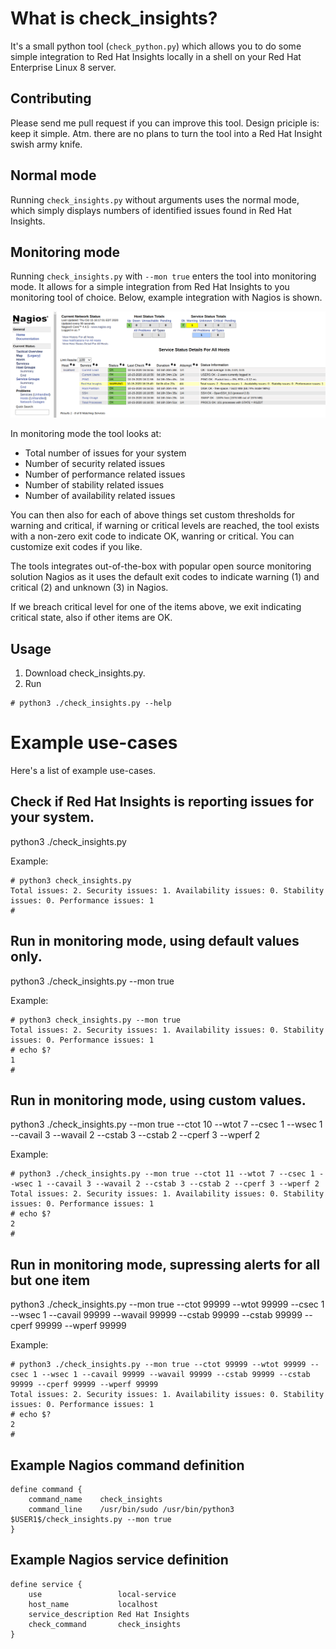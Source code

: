 # What is check_insights?
It's a small python tool (``check_python.py``) which allows you to do some simple integration to Red Hat Insights locally in a shell on your Red Hat Enterprise Linux 8 server.

## Contributing
Please send me pull request if you can improve this tool. Design priciple is: keep it simple. Atm. there are no plans to turn the tool into a Red Hat Insight swish army knife.

## Normal mode
Running ``check_insights.py`` without arguments uses the normal mode, which simply displays numbers of identified issues found in Red Hat Insights.

## Monitoring mode
Running ``check_insights.py`` with ``--mon true`` enters the tool into monitoring mode. It allows for a simple integration from Red Hat Insights to you monitoring tool of choice. Below, example integration with Nagios is shown.

![Example integration to Nagios](nagios-insights.png)

In monitoring mode the tool looks at:

* Total number of issues for your system
* Number of security related issues
* Number of performance related issues
* Number of stability related issues
* Number of availability related issues

You can then also for each of above things set custom thresholds for warning and critical, if warning or critical levels are reached, the tool exists with a non-zero exit code to indicate OK, wanring or critical. You can customize exit codes if you like. 

The tools integrates out-of-the-box with popular open source monitoring solution Nagios as it uses the default exit codes to indicate warning (1) and critical (2) and unknown (3) in Nagios.

If we breach critical level for one of the items above, we exit indicating critical state, also if other items are OK.

## Usage
1) Download check_insights.py.
2) Run
```
# python3 ./check_insights.py --help
```

# Example use-cases
Here's a list of example use-cases.

## Check if Red Hat Insights is reporting issues for your system.
python3 ./check_insights.py

Example:
```
# python3 check_insights.py
Total issues: 2. Security issues: 1. Availability issues: 0. Stability issues: 0. Performance issues: 1
#
```

## Run in monitoring mode, using default values only.
python3 ./check_insights.py --mon true

Example:
```
# python3 check_insights.py --mon true
Total issues: 2. Security issues: 1. Availability issues: 0. Stability issues: 0. Performance issues: 1
# echo $?
1
#
```

## Run in monitoring mode, using custom values.
python3 ./check_insights.py --mon true --ctot 10 --wtot 7 --csec 1 --wsec 1 --cavail 3 --wavail 2 --cstab 3 --cstab 2 --cperf 3 --wperf 2 

Example:
```
# python3 ./check_insights.py --mon true --ctot 11 --wtot 7 --csec 1 --wsec 1 --cavail 3 --wavail 2 --cstab 3 --cstab 2 --cperf 3 --wperf 2 
Total issues: 2. Security issues: 1. Availability issues: 0. Stability issues: 0. Performance issues: 1
# echo $?
2
#
```

## Run in monitoring mode, supressing alerts for all but one item
python3 ./check_insights.py --mon true --ctot 99999 --wtot 99999 --csec 1 --wsec 1 --cavail 99999 --wavail 99999 --cstab 99999 --cstab 99999 --cperf 99999 --wperf 99999 

Example:
```
# python3 ./check_insights.py --mon true --ctot 99999 --wtot 99999 --csec 1 --wsec 1 --cavail 99999 --wavail 99999 --cstab 99999 --cstab 99999 --cperf 99999 --wperf 99999 
Total issues: 2. Security issues: 1. Availability issues: 0. Stability issues: 0. Performance issues: 1
# echo $?
2
#
```

## Example Nagios command definition
```
define command {
    command_name    check_insights
    command_line    /usr/bin/sudo /usr/bin/python3 $USER1$/check_insights.py --mon true
}
```

## Example Nagios service definition
```
define service {
    use                 local-service
    host_name           localhost
    service_description Red Hat Insights
    check_command       check_insights
}
```
